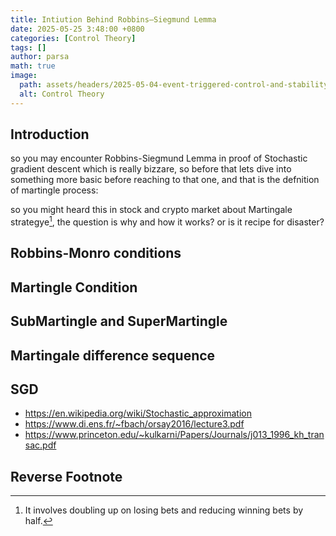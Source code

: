 ```yaml
---
title: Intiution Behind Robbins–Siegmund Lemma 
date: 2025-05-25 3:48:00 +0800
categories: [Control Theory]
tags: []
author: parsa
math: true
image:
  path: assets/headers/2025-05-04-event-triggered-control-and-stability.png
  alt: Control Theory
---
```


## Introduction
so you may encounter Robbins-Siegmund Lemma in proof of Stochastic gradient descent which is really bizzare, so before that lets dive into something more basic before reaching to that one, and that is the defnition of martingle process:

so you might heard this in stock and crypto market about Martingale strategye[^footnote], the question  is why and how it works? or is it recipe for disaster?


## Robbins-Monro conditions

## Martingle Condition

## SubMartingle and SuperMartingle

## Martingale difference sequence

## SGD

- https://en.wikipedia.org/wiki/Stochastic_approximation
- https://www.di.ens.fr/~fbach/orsay2016/lecture3.pdf
- https://www.princeton.edu/~kulkarni/Papers/Journals/j013_1996_kh_transac.pdf

## Reverse Footnote

[^footnote]: It involves doubling up on losing bets and reducing winning bets by half.

